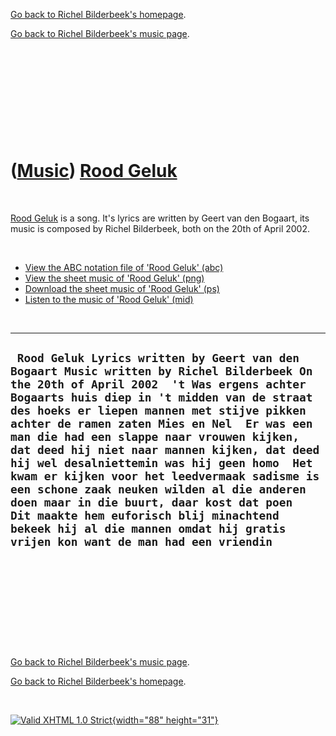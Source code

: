 [Go back to Richel Bilderbeek's homepage](index.htm).

[Go back to Richel Bilderbeek's music page](Music.htm).

 

 

 

 

 

([Music](Music.htm)) [Rood Geluk](SongRoodGeluk.htm)
====================================================

 

[Rood Geluk](SongRoodGeluk.htm) is a song. It's lyrics are written by
Geert van den Bogaart, its music is composed by Richel Bilderbeek, both
on the 20th of April 2002.

 

-   [View the ABC notation file of 'Rood Geluk'
    (abc)](SongRoodGeluk.abc)
-   [View the sheet music of 'Rood Geluk' (png)](SongRoodGeluk.png)
-   [Download the sheet music of 'Rood Geluk' (ps)](SongRoodGeluk.ps)
-   [Listen to the music of 'Rood Geluk' (mid)](SongRoodGeluk.mid)

 

  -----------------------------------------------------------------------------------------------------------------------------------------------------------------------------------------------------------------------------------------------------------------------------------------------------------------------------------------------------------------------------------------------------------------------------------------------------------------------------------------------------------------------------------------------------------------------------------------------------------------------------------------------------------------------------------------------
  ` Rood Geluk Lyrics written by Geert van den Bogaart Music written by Richel Bilderbeek On the 20th of April 2002  't Was ergens achter Bogaarts huis diep in 't midden van de straat des hoeks er liepen mannen met stijve pikken achter de ramen zaten Mies en Nel  Er was een man die had een slappe naar vrouwen kijken, dat deed hij niet naar mannen kijken, dat deed hij wel desalniettemin was hij geen homo  Het kwam er kijken voor het leedvermaak sadisme is een schone zaak neuken wilden al die anderen doen maar in die buurt, daar kost dat poen  Dit maakte hem euforisch blij minachtend bekeek hij al die mannen omdat hij gratis vrijen kon want de man had een vriendin`
  -----------------------------------------------------------------------------------------------------------------------------------------------------------------------------------------------------------------------------------------------------------------------------------------------------------------------------------------------------------------------------------------------------------------------------------------------------------------------------------------------------------------------------------------------------------------------------------------------------------------------------------------------------------------------------------------------

 

 

 

 

 

[Go back to Richel Bilderbeek's music page](Music.htm).

[Go back to Richel Bilderbeek's homepage](index.htm).

 

[![Valid XHTML 1.0 Strict](valid-xhtml10.png){width="88"
height="31"}](http://validator.w3.org/check?uri=referer)
